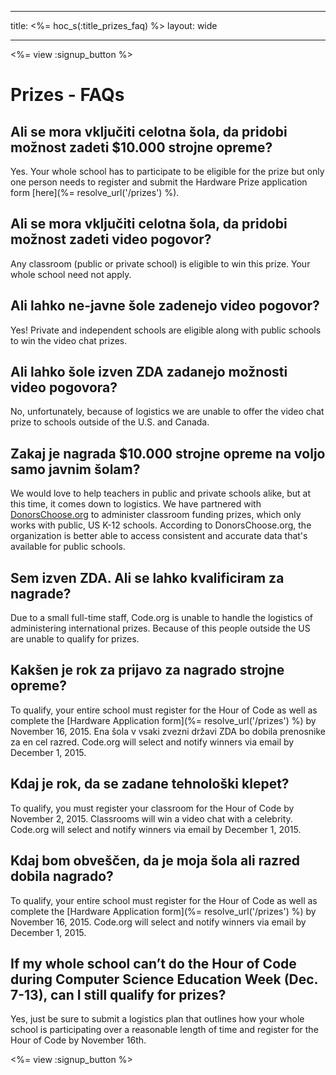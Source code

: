 * * *

title: <%= hoc_s(:title_prizes_faq) %> layout: wide

* * *

<%= view :signup_button %>

# Prizes - FAQs

## Ali se mora vključiti celotna šola, da pridobi možnost zadeti $10.000 strojne opreme?

Yes. Your whole school has to participate to be eligible for the prize but only one person needs to register and submit the Hardware Prize application form [here](%= resolve_url('/prizes') %).

## Ali se mora vključiti celotna šola, da pridobi možnost zadeti video pogovor?

Any classroom (public or private school) is eligible to win this prize. Your whole school need not apply.

## Ali lahko ne-javne šole zadenejo video pogovor?

Yes! Private and independent schools are eligible along with public schools to win the video chat prizes.

## Ali lahko šole izven ZDA zadanejo možnosti video pogovora?

No, unfortunately, because of logistics we are unable to offer the video chat prize to schools outside of the U.S. and Canada.

## Zakaj je nagrada $10.000 strojne opreme na voljo samo javnim šolam?

We would love to help teachers in public and private schools alike, but at this time, it comes down to logistics. We have partnered with [DonorsChoose.org](http://donorschoose.org) to administer classroom funding prizes, which only works with public, US K-12 schools. According to DonorsChoose.org, the organization is better able to access consistent and accurate data that's available for public schools.

## Sem izven ZDA. Ali se lahko kvalificiram za nagrade?

Due to a small full-time staff, Code.org is unable to handle the logistics of administering international prizes. Because of this people outside the US are unable to qualify for prizes.

## Kakšen je rok za prijavo za nagrado strojne opreme?

To qualify, your entire school must register for the Hour of Code as well as complete the [Hardware Application form](%= resolve_url('/prizes') %) by November 16, 2015. Ena šola v vsaki zvezni državi ZDA bo dobila prenosnike za en cel razred. Code.org will select and notify winners via email by December 1, 2015.

## Kdaj je rok, da se zadane tehnološki klepet?

To qualify, you must register your classroom for the Hour of Code by November 2, 2015. Classrooms will win a video chat with a celebrity. Code.org will select and notify winners via email by December 1, 2015.

## Kdaj bom obveščen, da je moja šola ali razred dobila nagrado?

To qualify, your entire school must register for the Hour of Code as well as complete the [Hardware Application form](%= resolve_url('/prizes') %) by November 16, 2015. Code.org will select and notify winners via email by December 1, 2015.

## If my whole school can’t do the Hour of Code during Computer Science Education Week (Dec. 7-13), can I still qualify for prizes?

Yes, just be sure to submit a logistics plan that outlines how your whole school is participating over a reasonable length of time and register for the Hour of Code by November 16th.

<%= view :signup_button %>